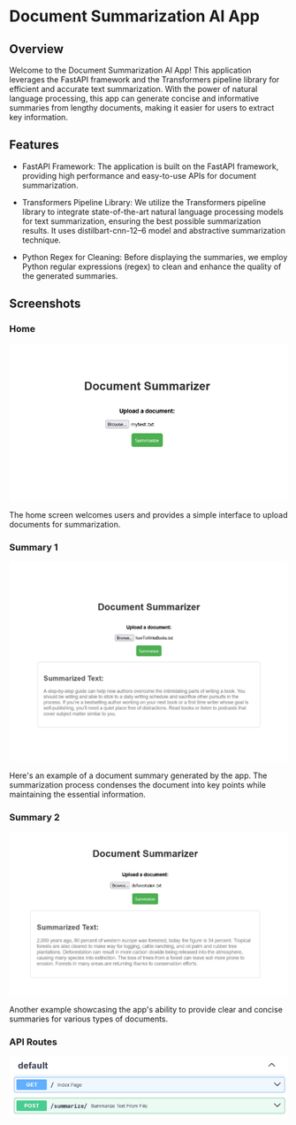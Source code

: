 # Document Summarization AI App

## Overview

Welcome to the Document Summarization AI App! This application leverages the FastAPI framework and the Transformers pipeline library for efficient and accurate text summarization. With the power of natural language processing, this app can generate concise and informative summaries from lengthy documents, making it easier for users to extract key information.
## Features

* FastAPI Framework: The application is built on the FastAPI framework, providing high performance and easy-to-use APIs for document summarization.

* Transformers Pipeline Library: We utilize the Transformers pipeline library to integrate state-of-the-art natural language processing models for text summarization, ensuring the best possible summarization results. It uses distilbart-cnn-12–6 model and abstractive summarization technique.

* Python Regex for Cleaning: Before displaying the summaries, we employ Python regular expressions (regex) to clean and enhance the quality of the generated summaries.

## Screenshots
### Home

![Screenshot](img/index.png)

The home screen welcomes users and provides a simple interface to upload documents for summarization.
### Summary 1

![Screenshot](img/summary1.png)

Here's an example of a document summary generated by the app. The summarization process condenses the document into key points while maintaining the essential information.
### Summary 2

![Screenshot](img/summary2.png)

Another example showcasing the app's ability to provide clear and concise summaries for various types of documents.
### API Routes

![Screenshot](img/paths.png)
